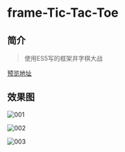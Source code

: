 # frame-Tic-Tac-Toe

## 简介
> 使用ES5写的框架井字棋大战

[预览地址](http://ldq-first.github.io/frame-Tic-Tac-Toe/)


## 效果图

![001](https://ldq-first.github.io/frame-Tic-Tac-Toe/result/001.jpg)  


![002](https://ldq-first.github.io/frame-Tic-Tac-Toe/result/002.jpg)


![003](https://ldq-first.github.io/frame-Tic-Tac-Toe/result/003.jpg)



